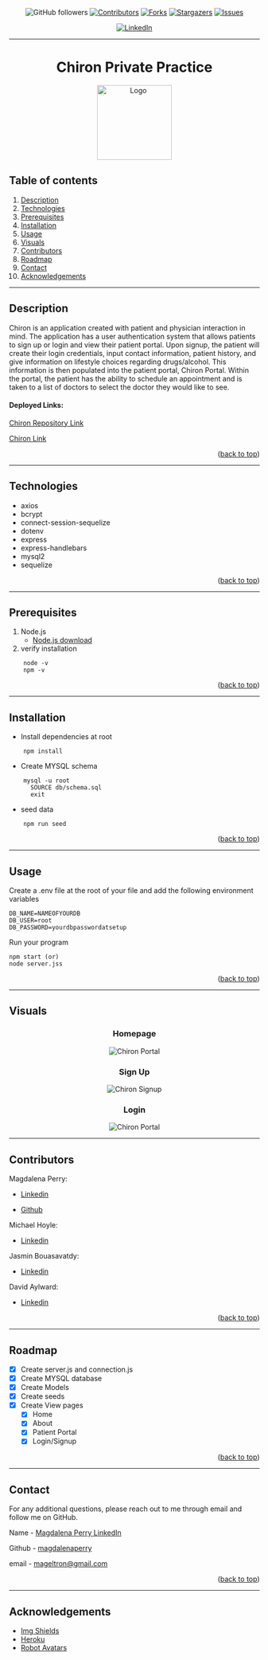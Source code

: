 <div id="top"></div>

<div align="center">

![GitHub followers](https://img.shields.io/github/followers/magdalenaperry?style=for-the-badge)
[![Contributors][contributors-shield]][contributors-url]
[![Forks][forks-shield]][forks-url]
[![Stargazers][stars-shield]][stars-url]
[![Issues][issues-shield]][issues-url]
<!-- [![MIT License][license-shield]][license-url] -->
[![LinkedIn][linkedin-shield]][linkedin-url]

---

# Chiron Private Practice

<a href="https://github.com/magdalenaperry/brute-force-alpha-project">
    <img src="https://gravatar.com/avatar/86e910b84e0d541baa?s=400&d=robohash&r=x" alt="Logo" width="150px" height="150px">
  </a>

</div>

## Table of contents

1. [Description](#description)
1. [Technologies](#technologies)
1. [Prerequisites](#prerequisites)
3. [Installation](#installation)
3. [Usage](#usage)
2. [Visuals](#visuals)
8. [Contributors](#contributors)
9. [Roadmap](#roadmap)
10. [Contact](#contact)
11. [Acknowledgements](#acknowledgements)

---
## Description
Chiron is an application created with patient and physician interaction in mind. The application has a user authentication system that allows patients to sign up or login and view their patient portal. Upon signup, the patient will create their login credentials, input contact information, patient history, and give information on lifestyle choices regarding drugs/alcohol. This information is then populated into the patient portal, Chiron Portal. Within the portal, the patient has the ability to schedule an appointment and is taken to a list of doctors to select the doctor they would like to see. 

#### Deployed Links:
[Chiron Repository Link ](https://github.com/magdalenaperry/brute-force-alpha-project)

[Chiron Link ](https://polar-peak-28753.herokuapp.com/)

<p align="right">(<a href="#top">back to top</a>)</p>

---


## Technologies
- axios
- bcrypt
- connect-session-sequelize
- dotenv
- express 
- express-handlebars
- mysql2
- sequelize

<p align="right">(<a href="#top">back to top</a>)</p>

---

## Prerequisites
1. Node.js
    - [Node.js download](https://nodejs.org/en/)
2. verify installation
```  
    node -v
    npm -v
```
<p align="right">(<a href="#top">back to top</a>)</p>

---




## Installation

- Install dependencies at root
```
    npm install
```

- Create MYSQL schema
```
    mysql -u root
      SOURCE db/schema.sql
      exit
```
- seed data
```
    npm run seed 
```
<p align="right">(<a href="#top">back to top</a>)</p>

---
## Usage
Create a .env file at the root of your file and add the following environment variables

    DB_NAME=NAMEOFYOURDB
    DB_USER=root
    DB_PASSWORD=yourdbpasswordatsetup
    
Run your program 

    npm start (or)
    node server.jss
    

<p align="right">(<a href="#top">back to top</a>)</p>

---

## Visuals
<div align="center">

### Homepage
![Chiron Portal](/public/images/chiron.png)

### Sign Up
![Chiron Signup](/public/images/chrion-signup.png)

### Login
![Chiron Portal](/public/images/chiron-login.png)

---
</div>


## Contributors

Magdalena Perry: 

- [Linkedin](https://www.linkedin.com/in/magdalena-perry/)

- [Github](https://github.com/magdalenaperry)

Michael Hoyle: 

- [Linkedin](https://www.linkedin.com/in/michael-hoyle-523143226/)

Jasmin Bouasavatdy:

- [Linkedin](https://www.linkedin.com/in/jasmin-bouasavatdy-0a9559227/)

David Aylward: 

- [Linkedin](https://www.linkedin.com/in/david-aylward-0a3819230/)

<p align="right">(<a href="#top">back to top</a>)</p>

---
## Roadmap
- [x] Create server.js and connection.js
- [x] Create MYSQL database
- [x] Create Models
- [x] Create seeds
- [x] Create View pages
    - [x] Home
    - [x] About
    - [x] Patient Portal
    - [x] Login/Signup

<p align="right">(<a href="#top">back to top</a>)</p>

---
## Contact
For any additional questions, please reach out to me through email and follow me on GitHub.

Name - [Magdalena Perry LinkedIn](https:www.linkedin.com/in/magdalenaperry)

Github - [magdalenaperry](https://www.github.com/magdalenaperry)

email - [mageltron@gmail.com](mageltron@gmail.com)

<p align="right">(<a href="#top">back to top</a>)</p>

---
## Acknowledgements

- [Img Shields](https://shields.io)
- [Heroku](https://heroku.com)
- [Robot Avatars](https://gravatar.com/)



[contributors-shield]: https://img.shields.io/github/contributors/magdalenaperry/brute-force-alpha-project.svg?style=for-the-badge
[contributors-url]: https://github.com/magdalenaperry/brute-force-alpha-project/graphs/contributors
[forks-shield]: https://img.shields.io/github/forks/magdalenaperry/brute-force-alpha-project.svg?style=for-the-badge
[forks-url]: https://github.com/magdalenaperry/brute-force-alpha-project/network/members
[stars-shield]: https://img.shields.io/github/stars/magdalenaperry/brute-force-alpha-project.svg?style=for-the-badge
[stars-url]: https://github.com/magdalenaperry/brute-force-alpha-project/stargazers
[issues-shield]: https://img.shields.io/github/issues/magdalenaperry/brute-force-alpha-project.svg?style=for-the-badge
[issues-url]: https://github.com/magdalenaperry/brute-force-alpha-project/issues
[license-shield]: https://img.shields.io/github/license/magdalenaperry/brute-force-alpha-project.svg?style=for-the-badge
[license-url]: https://github.com/magdalenaperry/brute-force-alpha-project/blob/master/LICENSE.txt
[linkedin-shield]: https://img.shields.io/badge/-LinkedIn-black.svg?style=for-the-badge&logo=linkedin&colorB=555
[linkedin-url]: https://linkedin.com/in/magdalenaperry
[product-screenshot]: images/screenshot.png

